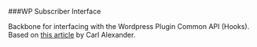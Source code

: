 ###WP Subscriber Interface

Backbone for interfacing with the Wordpress Plugin Common API (Hooks).
Based on [this article](https://carlalexander.ca/polymorphism-wordpress-interfaces/) by Carl Alexander.
